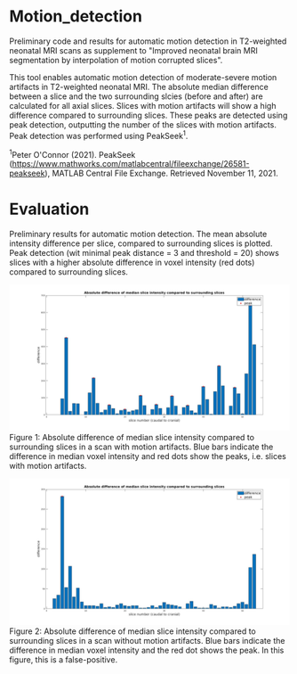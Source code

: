 # Motion_detection
Preliminary code and results for automatic motion detection in T2-weighted neonatal MRI scans as supplement to "Improved neonatal brain MRI segmentation by interpolation of motion corrupted slices".

This tool enables automatic motion detection of moderate-severe motion artifacts in T2-weighted neonatal MRI. The absolute median difference between a slice and the two surrounding slcies (before and after) are calculated for all axial slices. Slices with motion artifacts will show a high difference compared to surrounding slices. These peaks are detected using peak detection, outputting the number of the slices with motion artifacts. Peak detection was performed using PeakSeek<sup>1</sup>.

<sup>1</sup>Peter O'Connor (2021). PeakSeek (https://www.mathworks.com/matlabcentral/fileexchange/26581-peakseek), MATLAB Central File Exchange. Retrieved November 11, 2021.

# Evaluation
Preliminary results for automatic motion detection. The mean absolute intensity difference per slice, compared to surrounding slices is plotted. Peak detection (wit minimal peak distance = 3 and threshold = 20) shows slices with a higher absolute difference in voxel intensity (red dots) compared to surrounding slices.

![Peakdetection_motion](Peakdetection_motion.jpg)
Figure 1: Absolute difference of median slice intensity compared to surrounding slices in a scan with motion artifacts. Blue bars indicate the difference in median voxel intensity and red dots show the peaks, i.e. slices with motion artifacts.

![Peakdetection_nomotion](Peakdetection_nomotion.jpg)
Figure 2: Absolute difference of median slice intensity compared to surrounding slices in a scan without motion artifacts. Blue bars indicate the difference in median voxel intensity and the red dot shows the peak. In this figure, this is a false-positive.
